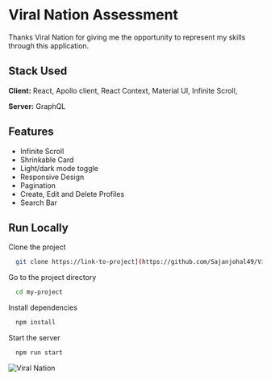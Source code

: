 # Viral Nation Assessment

Thanks Viral Nation for giving me the opportunity to represent my skills through this application.

## Stack Used

**Client:** React, Apollo client, React Context, Material UI, Infinite Scroll,

**Server:** GraphQL

## Features

- Infinite Scroll
- Shrinkable Card
- Light/dark mode toggle
- Responsive Design
- Pagination
- Create, Edit and Delete Profiles
- Search Bar

## Run Locally

Clone the project

```bash
  git clone https://link-to-project](https://github.com/Sajanjohal49/ViralNation-Assessment.git
```

Go to the project directory

```bash
  cd my-project
```

Install dependencies

```bash
  npm install
```

Start the server

```bash
  npm run start
```

![Viral Nation](https://mms.businesswire.com/media/20230511005273/en/1790631/22/Viral_Nation_Logo_Black_RGB.jpg)
